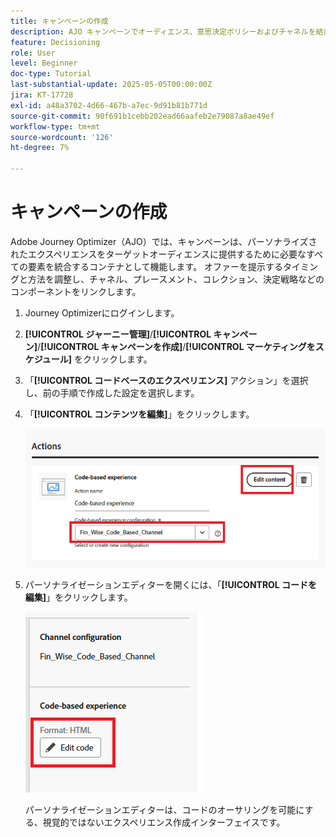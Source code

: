 ```yaml
---
title: キャンペーンの作成
description: AJO キャンペーンでオーディエンス、意思決定ポリシーおよびチャネルを結び付け、顧客のタッチポイントをまたいで適切なタイミングでパーソナライズされたオファーを提供する方法を説明します。
feature: Decisioning
role: User
level: Beginner
doc-type: Tutorial
last-substantial-update: 2025-05-05T00:00:00Z
jira: KT-17728
exl-id: a48a3702-4d66-467b-a7ec-9d91b81b771d
source-git-commit: 90f691b1cebb202ead66aafeb2e79087a8ae49ef
workflow-type: tm+mt
source-wordcount: '126'
ht-degree: 7%

---
```


# キャンペーンの作成

Adobe Journey Optimizer（AJO）では、キャンペーンは、パーソナライズされたエクスペリエンスをターゲットオーディエンスに提供するために必要なすべての要素を統合するコンテナとして機能します。 オファーを提示するタイミングと方法を調整し、チャネル、プレースメント、コレクション、決定戦略などのコンポーネントをリンクします。

1. Journey Optimizerにログインします。
1. **[!UICONTROL ジャーニー管理]**/**[!UICONTROL キャンペーン]**/**[!UICONTROL キャンペーンを作成]**/**[!UICONTROL マーケティングをスケジュール]** をクリックします。
1. 「**[!UICONTROL コードベースのエクスペリエンス]** アクション」を選択し、前の手順で作成した設定を選択します。
1. 「**[!UICONTROL コンテンツを編集]**」をクリックします。

   ![create-campaign](assets/create-campaign.png)

1. パーソナライゼーションエディターを開くには、「**[!UICONTROL コードを編集]**」をクリックします。

   ![edit-cbe_html](assets/edit_code_based_exp_html.png)

   パーソナライゼーションエディターは、コードのオーサリングを可能にする、視覚的ではないエクスペリエンス作成インターフェイスです。
